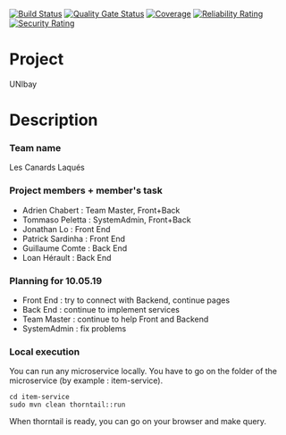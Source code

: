 [![Build Status](https://travis-ci.org/unige-pinfo-2019/PInfo1.svg?branch=master)](https://travis-ci.org/unige-pinfo-2019/PInfo1)
[![Quality Gate Status](https://sonarcloud.io/api/project_badges/measure?project=unige-pinfo-2019_PInfo1&metric=alert_status)](https://sonarcloud.io/dashboard?id=unige-pinfo-2019_PInfo1)
[![Coverage](https://sonarcloud.io/api/project_badges/measure?project=unige-pinfo-2019_PInfo1&metric=coverage)](https://sonarcloud.io/dashboard?id=unige-pinfo-2019_PInfo1)
[![Reliability Rating](https://sonarcloud.io/api/project_badges/measure?project=unige-pinfo-2019_PInfo1&metric=reliability_rating)](https://sonarcloud.io/dashboard?id=unige-pinfo-2019_PInfo1)
[![Security Rating](https://sonarcloud.io/api/project_badges/measure?project=unige-pinfo-2019_PInfo1&metric=security_rating)](https://sonarcloud.io/dashboard?id=unige-pinfo-2019_PInfo1)

# Project

UNIbay

# Description

### Team name

Les Canards Laqués

### Project members + member's task

* Adrien Chabert :    	Team Master, Front+Back
* Tommaso Peletta :	SystemAdmin, Front+Back
* Jonathan Lo :		Front End
* Patrick Sardinha :	Front End
* Guillaume Comte :	Back End
* Loan Hérault :	Back End


### Planning for 10.05.19

* Front End : try to connect with Backend, continue pages
* Back End : continue to implement services
* Team Master : continue to help Front and Backend
* SystemAdmin : fix problems

### Local execution

You can run any microservice locally. You have to go on the folder of the microservice (by example : item-service).
```
cd item-service
sudo mvn clean thorntail::run
```
When thorntail is ready, you can go on your browser and make query.
